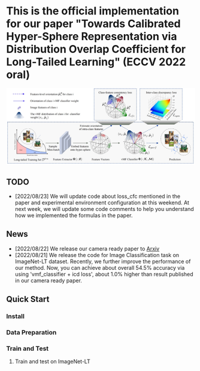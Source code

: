 # This is the official implementation  for our paper "Towards Calibrated Hyper-Sphere Representation via Distribution Overlap Coefficient for Long-Tailed Learning" (ECCV 2022 oral)

![Pipeline](./vmf.png)

## TODO
- [2022/08/23] We will update code about loss_cfc mentioned in the paper and experimental environment configuration at this weekend. At next week, we will update some code comments to help you understand how we implemented the formulas in the paper.

## News
- [2022/08/22] We release our camera ready paper to [Arxiv](https://arxiv.org/abs/2208.10043)
- [2022/08/21] We release the code for Image Classification task on ImageNet-LT dataset. Recently, we further improve the performance of our method. Now, you can achieve about overall 54.5% accuracy via using 'vmf_classifier + icd loss', about 1.0% higher than result published in our camera ready paper.

## Quick Start

### Install

### Data Preparation

### Train and Test

1. Train and test on ImageNet-LT

